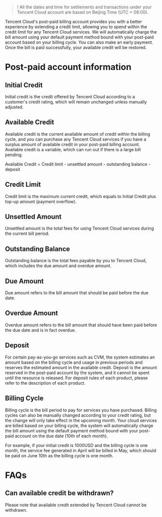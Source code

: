 >! All the dates and time for settlements and transactions under your Tencent Cloud account are based on Beijing Time (UTC + 08:00).

Tencent Cloud's post-paid billing account provides you with a better experience by extending a credit limit, allowing you to spend within the credit limit for any Tencent Cloud services. We will automatically charge the bill amount using your default payment method bound with your post-paid account based on your billing cycle. You can also make an early payment. Once the bill is paid successfully, your available credit will be restored.

# Post-paid account information
## Initial Credit
Initial credit is the credit offered by Tencent Cloud according to a customer's credit rating, which will remain unchanged unless manually adjusted.

## Available Credit
Available credit is the current available amount of credit within the billing cycle, and you can purchase any Tencent Cloud services if you have a surplus amount of available credit in your post-paid billing account. Available credit is a variable, which can run out if there is a large bill pending.

Available Credit = Credit limit - unsettled amount - outstanding balance - deposit

## Credit Limit
Credit limit is the maximum current credit, which equals to  Initial Credit plus top-up amount (payment overflow).

## Unsettled Amount
Unsettled amount is the total fees for using Tencent Cloud services during the current bill period.

## Outstanding Balance
Outstanding balance is the total fees payable by you to Tencent Cloud, which includes the due amount and overdue amount.

## Due Amount
Due amount refers to the bill amount that should be paid before the due date.

## Overdue Amount
Overdue amount refers to the bill amount that should have been paid before the due date and is in fact overdue.

## Deposit
For certain pay-as-you-go services such as CVM, the system estimates an amount based on the billing cycle and usage in previous periods and reserves the estimated amount in the available credit. Deposit is the amount reserved in the post-paid account by the system, and it cannot be spent until the resource is released. For deposit rules of each product, please refer to the description of each product.

## Billing Cycle
Billing cycle is the bill period to pay for services you have purchased. Billing cycles can also be manually changed according to your credit rating, but the change will only take effect in the upcoming month. Your cloud services are billed based on your billing cycle, the system will automatically charge the bill amount using the default payment method bound with your post-paid account on the due date (10th of each month). 

For example, if your initial credit is 1000USD and the billing cycle is one month, the service fee generated in April will be billed in May, which should be paid on June 10th as the billing cycle is one month.

# FAQs
##  Can available credit be withdrawn?

Please note that available credit extended by Tencent Cloud cannot be withdrawn. 
